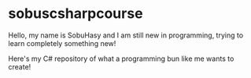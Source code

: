 # sobuscsharpcourse

Hello, my name is SobuHasy and I am still new in programming, trying to learn completely something new!

Here's my C# repository of what a programming bun like me wants to create!
